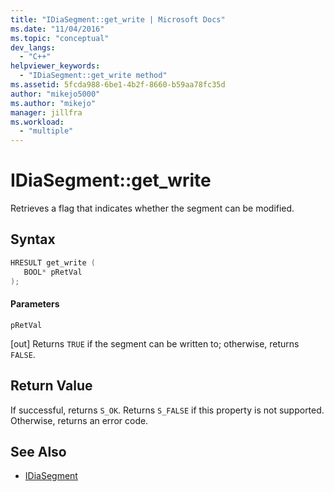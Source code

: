 ```yaml
---
title: "IDiaSegment::get_write | Microsoft Docs"
ms.date: "11/04/2016"
ms.topic: "conceptual"
dev_langs:
  - "C++"
helpviewer_keywords:
  - "IDiaSegment::get_write method"
ms.assetid: 5fcda988-6be1-4b2f-8660-b59aa78fc35d
author: "mikejo5000"
ms.author: "mikejo"
manager: jillfra
ms.workload:
  - "multiple"
---
```

# IDiaSegment::get_write
Retrieves a flag that indicates whether the segment can be modified.

## Syntax

```C++
HRESULT get_write ( 
   BOOL* pRetVal
);
```

#### Parameters
 `pRetVal`

[out] Returns `TRUE` if the segment can be written to; otherwise, returns `FALSE`.

## Return Value
 If successful, returns `S_OK`. Returns `S_FALSE` if this property is not supported. Otherwise, returns an error code.

## See Also
- [IDiaSegment](../../debugger/debug-interface-access/idiasegment.md)